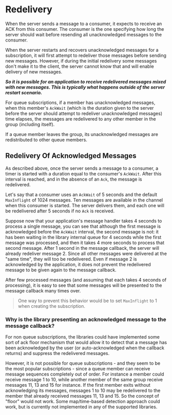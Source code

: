 # Redelivery

When the server sends a message to a consumer, it expects to receive an ACK from this consumer. The consumer is the one specifying how long the server should wait before resending all unacknowledged messages to the consumer.

When the server restarts and recovers unacknowledged messages for a subscription, it will first attempt to redeliver those messages before sending new messages. However, if during the initial redelivery some messages don't make it to the client, the server cannot know that and will enable delivery of new messages.

_**So it is possible for an application to receive redelivered messages mixed with new messages. This is typically what happens outside of the server restart scenario.**_

For queue subscriptions, if a member has unacknowledged messages, when this member's `AckWait` \(which is the duration given to the server before the server should attempt to redeliver unacknowledged messages\) time elapses, the messages are redelivered to any other member in the group \(including itself\).

If a queue member leaves the group, its unacknowledged messages are redistributed to other queue members.


## Redelivery Of Acknowledged Messages

As described above, once the server sends a message to a consumer, a timer is started with a duration equal to the consumer's `AckWait`. After this interval is reached, and in the absence of an `Ack`, the message is redelivered.

Let's say that a consumer uses an `AckWait` of 5 seconds and the default `MaxInflight` of 1024 messages. Ten messages are available in the channel when this consumer is started. The server delivers them, and each one will be redelivered after 5 seconds if no `Ack` is received.

Suppose now that your application's message handler takes 4 seconds to process a single message, you can see that although the first message is acknowledged before the `AckWait` interval, the second message is not: it has been waiting in the library internal queue for 4 seconds while the first message was processed, and then it takes 4 more seconds to process that second message. After 1 second in the message callback, the server will already redeliver message 2. Since all other messages were delivered at the "same time", they will too be redelivered. Even if message 2 is acknowledged by the application, it does not prevent the redelivered message to be given again to the message callback.

After few processed messages (and assuming that each takes 4 seconds of processing), it is easy to see that some messages will be presented to the message callback many times over.

>One way to prevent this behavior would be to set `MaxInflight` to 1 when creating the subscription.

### Why is the library presenting an acknowledged message to the message callback?

For non queue subscriptions, the libraries could have implemented some sort of ack floor mechanism that would allow it to detect that a message has been acknowledged by the user (or auto-acknowledged when the callback returns) and suppress the redelivered messages.

However, it is not possible for queue subscriptions - and they seem to be the most popular subscriptions - since a queue member can receive message sequences completely out of order. For instance a member could receive message 1 to 10, while another member of the same group receive messages 11, 13 and 15 for instance. If the first member exits without acknowledging its messages, messages 1 to 10 may be redelivered to the member that already received messages 11, 13 and 15. So the concept of "floor" would not work. Some map/time-based detection approach could work, but is currently not implemented in any of the supported libraries.
